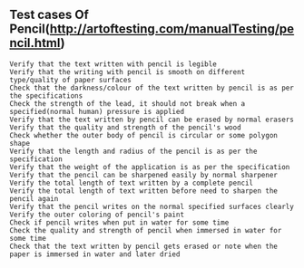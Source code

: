 ## Test cases Of Pencil(http://artoftesting.com/manualTesting/pencil.html)

    Verify that the text written with pencil is legible
    Verify that the writing with pencil is smooth on different type/quality of paper surfaces
    Check that the darkness/colour of the text written by pencil is as per the specifications
    Check the strength of the lead, it should not break when a specified(normal human) pressure is applied
    Verify that the text written by pencil can be erased by normal erasers
    Verify that the quality and strength of the pencil's wood
    Check whether the outer body of pencil is circular or some polygon shape
    Verify that the length and radius of the pencil is as per the specification
    Verify that the weight of the application is as per the specification
    Verify that the pencil can be sharpened easily by normal sharpener
    Verify the total length of text written by a complete pencil
    Verify the total length of text written before need to sharpen the pencil again
    Verify that the pencil writes on the normal specified surfaces clearly
    Verify the outer coloring of pencil's paint
    Check if pencil writes when put in water for some time
    Check the quality and strength of pencil when immersed in water for some time
    Check that the text written by pencil gets erased or note when the paper is immersed in water and later dried
